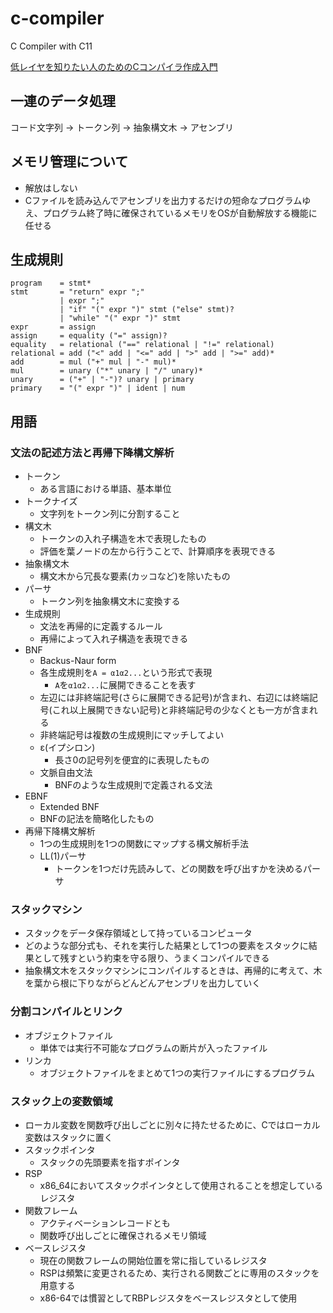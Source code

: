 # c-compiler

C Compiler with C11  

[低レイヤを知りたい人のためのCコンパイラ作成入門](https://www.sigbus.info/compilerbook)

## 一連のデータ処理

コード文字列 -> トークン列 -> 抽象構文木 -> アセンブリ

## メモリ管理について
* 解放はしない
* Cファイルを読み込んでアセンブリを出力するだけの短命なプログラムゆえ、プログラム終了時に確保されているメモリをOSが自動解放する機能に任せる

## 生成規則

```
program    = stmt*
stmt       = "return" expr ";" 
           | expr ";"
           | "if" "(" expr ")" stmt ("else" stmt)?
           | "while" "(" expr ")" stmt
expr       = assign
assign     = equality ("=" assign)?
equality   = relational ("==" relational | "!=" relational)
relational = add ("<" add | "<=" add | ">" add | ">=" add)*
add        = mul ("+" mul | "-" mul)*
mul        = unary ("*" unary | "/" unary)*
unary      = ("+" | "-")? unary | primary
primary    = "(" expr ")" | ident | num
```

## 用語

### 文法の記述方法と再帰下降構文解析
* トークン
    * ある言語における単語、基本単位
* トークナイズ
    * 文字列をトークン列に分割すること
* 構文木
    * トークンの入れ子構造を木で表現したもの
    * 評価を葉ノードの左から行うことで、計算順序を表現できる
* 抽象構文木
    * 構文木から冗長な要素(カッコなど)を除いたもの
* パーサ
    * トークン列を抽象構文木に変換する
* 生成規則
    * 文法を再帰的に定義するルール
    * 再帰によって入れ子構造を表現できる
* BNF
    * Backus-Naur form
    * 各生成規則を`A = α1α2...`という形式で表現
        * `A`を`α1α2...`に展開できることを表す
    * 左辺には非終端記号(さらに展開できる記号)が含まれ、右辺には終端記号(これ以上展開できない記号)と非終端記号の少なくとも一方が含まれる
    * 非終端記号は複数の生成規則にマッチしてよい
    * ε(イプシロン)
        * 長さ0の記号列を便宜的に表現したもの
    * 文脈自由文法
        * BNFのような生成規則で定義される文法
* EBNF
    * Extended BNF
    * BNFの記法を簡略化したもの
* 再帰下降構文解析
    * 1つの生成規則を1つの関数にマップする構文解析手法
    * LL(1)パーサ
        * トークンを1つだけ先読みして、どの関数を呼び出すかを決めるパーサ

### スタックマシン
* スタックをデータ保存領域として持っているコンピュータ
* どのような部分式も、それを実行した結果として1つの要素をスタックに結果として残すという約束を守る限り、うまくコンパイルできる
* 抽象構文木をスタックマシンにコンパイルするときは、再帰的に考えて、木を葉から根に下りながらどんどんアセンブリを出力していく

### 分割コンパイルとリンク
* オブジェクトファイル
    * 単体では実行不可能なプログラムの断片が入ったファイル
* リンカ
    * オブジェクトファイルをまとめて1つの実行ファイルにするプログラム

### スタック上の変数領域
* ローカル変数を関数呼び出しごとに別々に持たせるために、Cではローカル変数はスタックに置く
* スタックポインタ
    * スタックの先頭要素を指すポインタ
* RSP
    * x86_64においてスタックポインタとして使用されることを想定しているレジスタ
* 関数フレーム
    * アクティベーションレコードとも
    * 関数呼び出しごとに確保されるメモリ領域
* ベースレジスタ
    * 現在の関数フレームの開始位置を常に指しているレジスタ
    * RSPは頻繁に変更されるため、実行される関数ごとに専用のスタックを用意する
    * x86-64では慣習としてRBPレジスタをベースレジスタとして使用